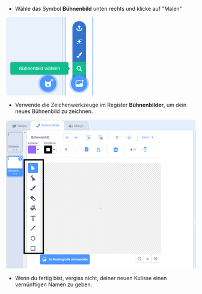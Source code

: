 + Wähle das Symbol **Bühnenbild** unten rechts und klicke auf "Malen"

![neuen Hintergrund malen](images/paint_backdrop_icon.png)

+ Verwende die Zeichenwerkzeuge im Register **Bühnenbilder**, um dein neues Bühnenbild zu zeichnen.

![Zeichenwerkzeuge](images/paint_tools_annotated.png)

+ Wenn du fertig bist, vergiss nicht, deiner neuen Kulisse einen vernünftigen Namen zu geben.
